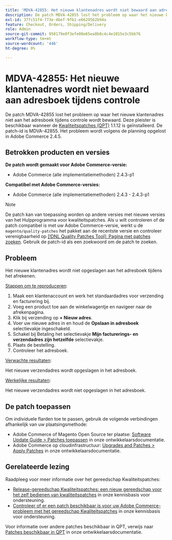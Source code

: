 ```yaml
---
title: 'MDVA-42855: Het nieuwe klantenadres wordt niet bewaard aan adresboek tijdens controle '
description: De patch MDVA-42855 lost het probleem op waar het nieuwe klantenadres niet aan het adresboek tijdens controle wordt bewaard. Deze patch is beschikbaar wanneer [Quality Patches Tool (QPT)] (/help/announcements/adobe-commerce-announcements/magento-quality-patches-released-new-tool-to-self-serve-quality-patches.md) 1.1.12 is geïnstalleerd. De patch-id is MDVA-42855. Het probleem wordt volgens de planning opgelost in Adobe Commerce 2.4.5.
exl-id: 37fc51f4-773e-4bef-9fb1-e6629562b94a
feature: Checkout, Orders, Shipping/Delivery
role: Admin
source-git-commit: 958179e0f3efe08e65ea8b0c4c4e1015e3c5bb76
workflow-type: tm+mt
source-wordcount: '446'
ht-degree: 0%

---
```


# MDVA-42855: Het nieuwe klantenadres wordt niet bewaard aan adresboek tijdens controle

De patch MDVA-42855 lost het probleem op waar het nieuwe klantenadres niet aan het adresboek tijdens controle wordt bewaard. Deze pleister is beschikbaar wanneer de [Kwaliteitspatches (QPT)](/help/announcements/adobe-commerce-announcements/magento-quality-patches-released-new-tool-to-self-serve-quality-patches.md) 1.1.12 is geïnstalleerd. De patch-id is MDVA-42855. Het probleem wordt volgens de planning opgelost in Adobe Commerce 2.4.5.

## Betrokken producten en versies

**De patch wordt gemaakt voor Adobe Commerce-versie:**

* Adobe Commerce (alle implementatiemethoden) 2.4.3-p1

**Compatibel met Adobe Commerce-versies:**

* Adobe Commerce (alle implementatiemethoden) 2.4.3 - 2.4.3-p1

>[!NOTE]
>
>De patch kan van toepassing worden op andere versies met nieuwe versies van het Hulpprogramma voor kwaliteitspatches. Als u wilt controleren of de patch compatibel is met uw Adobe Commerce-versie, werkt u de `magento/quality-patches` het pakket aan de recentste versie en controleer verenigbaarheid op [[!DNL Quality Patches Tool]: Pagina met patches zoeken](https://devdocs.magento.com/quality-patches/tool.html#patch-grid). Gebruik de patch-id als een zoekwoord om de patch te zoeken.

## Probleem

Het nieuwe klantenadres wordt niet opgeslagen aan het adresboek tijdens het afrekenen.

<u>Stappen om te reproduceren</u>:

1. Maak een klantenaccount en werk het standaardadres voor verzending en facturering bij.
1. Voeg een product toe aan de winkelwagentje en navigeer naar de afrekenpagina.
1. Klik bij verzending op **+ Nieuw adres**.
1. Voer uw nieuwe adres in en houd de **Opslaan in adresboek** selectievakje ingeschakeld.
1. Schakel bij Betaling het selectievakje **Mijn facturerings- en verzendadres zijn hetzelfde** selectievakje.
1. Plaats de bestelling.
1. Controleer het adresboek.

<u>Verwachte resultaten</u>:

Het nieuwe verzendadres wordt opgeslagen in het adresboek.

<u>Werkelijke resultaten</u>:

Het nieuwe verzendadres wordt niet opgeslagen in het adresboek.

## De patch toepassen

Om individuele flarden toe te passen, gebruik de volgende verbindingen afhankelijk van uw plaatsingsmethode:

* Adobe Commerce of Magento Open Source ter plaatse: [Software Update Guide > Patches toepassen](https://devdocs.magento.com/guides/v2.4/comp-mgr/patching/mqp.html) in onze ontwikkelaarsdocumentatie.
* Adobe Commerce op cloudinfrastructuur: [Upgrades and Patches > Apply Patches](https://devdocs.magento.com/cloud/project/project-patch.html) in onze ontwikkelaarsdocumentatie.

## Gerelateerde lezing

Raadpleeg voor meer informatie over het gereedschap Kwaliteitspatches:

* [Release-gereedschap Kwaliteitspatches: een nieuw gereedschap voor het zelf bedienen van kwaliteitspatches](/help/announcements/adobe-commerce-announcements/magento-quality-patches-released-new-tool-to-self-serve-quality-patches.md) in onze kennisbasis voor ondersteuning.
* [Controleer of er een patch beschikbaar is voor uw Adobe Commerce-probleem met het gereedschap Kwaliteitspatches](/help/support-tools/patches-available-in-qpt-tool/check-patch-for-magento-issue-with-magento-quality-patches.md) in onze kennisbasis voor ondersteuning.

Voor informatie over andere patches beschikbaar in QPT, verwijs naar [Patches beschikbaar in QPT](https://devdocs.magento.com/quality-patches/tool.html#patch-grid) in onze ontwikkelaarsdocumentatie.
